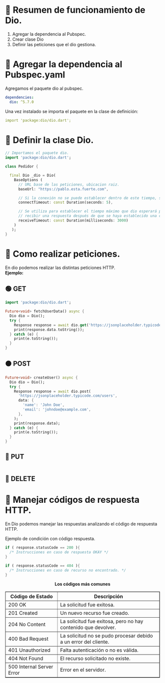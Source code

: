 # 📓 Resumen de funcionamiento de Dio.
1. Agregar la dependencia al Pubspec.
2. Crear clase Dio
3. Definir las peticiones que el dio gestiona.

# 📌 Agregar la dependencia al Pubspec.yaml
Agregamos el paquete dio al pubspec.
```yaml
dependencies:
  dio: ^5.7.0
```

Una vez instalado se importa el paquete en la clase de definición:
```yaml
import 'package:dio/dio.dart';
```

# 📌 Definir la clase Dio.
```dart
// Importamos el paquete dio.
import 'package:dio/dio.dart';

class Pedidor {

  final Dio _dio = Dio( 
    BaseOptions (
      // URL base de las peticiones, ubicacion raiz.
      baseUrl: "https://pablo.esta.fuerte.com",

      // Si la conexión no se puede establecer dentro de este tiempo, se lanzará una excepción.
      connectTimeout: const Duration(seconds: 5),

      // Se utiliza para establecer el tiempo máximo que dio esperará para 
      // recibir una respuesta después de que se haya establecido una conexión.
      receiveTimeout: const Duration(milliseconds: 3000)    
    )
   );
}
```

# 📌 Como realizar peticiones.
En dio podemos realizar las distintas peticiones HTTP.   
**Ejemplo:**   
## 🟢 GET
```dart
import 'package:dio/dio.dart';

Future<void> fetchUserData() async {
  Dio dio = Dio();
  try {
    Response response = await dio.get('https://jsonplaceholder.typicode.com/users/1');
    print(response.data.toString());
  } catch (e) {
    print(e.toString());
  }
}
```

## 🟠 POST
```dart
Future<void> createUser() async {
  Dio dio = Dio();
  try {
    Response response = await dio.post(
      'https://jsonplaceholder.typicode.com/users',
      data: {
        'name': 'John Doe',
        'email': 'johndoe@example.com',
      },
    );
    print(response.data);
  } catch (e) {
    print(e.toString());
  }
}
```
## 🔵 PUT
```dart
``` 
## 🔴 DELETE

# 📌 Manejar códigos de respuesta HTTP.
En Dio podemos manejar las respuestas analizando el código de respuesta HTTP.   

Ejemplo de condición con código respuesta.
```dart
if ( response.statusCode == 200 ){
  /* Instrucciones en caso de respuesta OKAY */
}

if ( response.statusCode == 404 ){
  /* Instrucciones en caso de recurso no encontrado. */ 
}
```

<div align="center">
   <strong>Los códigos más comunes</strong><br/>  
   <table border="1">
  <thead>
    <tr>
      <th>Código de Estado</th>
      <th>Descripción</th>
    </tr>
  </thead>
  <tbody>
    <tr>
      <td>200 OK</td>
      <td>La solicitud fue exitosa.</td>
    </tr>
    <tr>
      <td>201 Created</td>
      <td>Un nuevo recurso fue creado.</td>
    </tr>
    <tr>
      <td>204 No Content</td>
      <td>La solicitud fue exitosa, pero no hay contenido que devolver.</td>
    </tr>
    <tr>
      <td>400 Bad Request</td>
      <td>La solicitud no se pudo procesar debido a un error del cliente.</td>
    </tr>
    <tr>
      <td>401 Unauthorized</td>
      <td>Falta autenticación o no es válida.</td>
    </tr>
    <tr>
      <td>404 Not Found</td>
      <td>El recurso solicitado no existe.</td>
    </tr>
    <tr>
      <td>500 Internal Server Error</td>
      <td>Error en el servidor.</td>
    </tr>
  </tbody>
</table>
</div>
